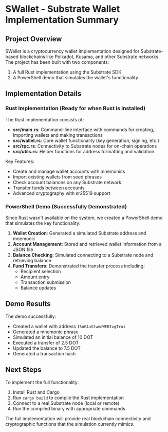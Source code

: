 # SWallet - Substrate Wallet Implementation Summary

## Project Overview

SWallet is a cryptocurrency wallet implementation designed for Substrate-based blockchains like Polkadot, Kusama, and other Substrate networks. The project has been built with two components:

1. A full Rust implementation using the Substrate SDK
2. A PowerShell demo that simulates the wallet's functionality

## Implementation Details

### Rust Implementation (Ready for when Rust is installed)

The Rust implementation consists of:

- **src/main.rs**: Command-line interface with commands for creating, importing wallets and making transactions
- **src/wallet.rs**: Core wallet functionality (key generation, signing, etc.)
- **src/rpc.rs**: Connectivity to Substrate nodes for on-chain operations
- **src/utils.rs**: Helper functions for address formatting and validation

Key Features:
- Create and manage wallet accounts with mnemonics
- Import existing wallets from seed phrases
- Check account balances on any Substrate network
- Transfer funds between accounts
- Advanced cryptography with sr25519 support

### PowerShell Demo (Successfully Demonstrated)

Since Rust wasn't available on the system, we created a PowerShell demo that simulates the key functionality:

1. **Wallet Creation**: Generated a simulated Substrate address and mnemonic
2. **Account Management**: Stored and retrieved wallet information from a JSON file
3. **Balance Checking**: Simulated connecting to a Substrate node and retrieving balance
4. **Fund Transfers**: Demonstrated the transfer process including:
   - Recipient selection
   - Amount entry
   - Transaction submission
   - Balance updates

## Demo Results

The demo successfully:
- Created a wallet with address `15oF4uVJwmoWERIvgTroi`
- Generated a mnemonic phrase
- Simulated an initial balance of 10 DOT
- Executed a transfer of 2.5 DOT
- Updated the balance to 7.5 DOT
- Generated a transaction hash

## Next Steps

To implement the full functionality:

1. Install Rust and Cargo
2. Run `cargo build` to compile the Rust implementation
3. Connect to a real Substrate node (local or remote)
4. Run the compiled binary with appropriate commands

The full implementation will provide real blockchain connectivity and cryptographic functions that the simulation currently mimics. 